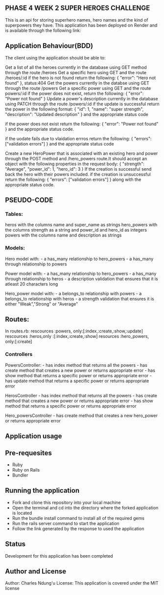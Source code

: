 ## PHASE 4 WEEK 2 SUPER HEROES CHALLENGE

This is an api for storing superhero names, hero names and the kind of superpowers they have. This application has been deployed on Render and is available through the following link:


## Application Behaviour(BDD)
The client using the application should be able to:

Get a list of all the heroes currently in the database using GET method through the route /heroes
Get a specific hero using GET and the route /heroes/:id
if the hero is not found return the following: { "error": "Hero not found" }, status:404
Get the powers currently in the databse using GET through the route /powers
Get a specific power using GET and the route powers/:id
if the power does not exist, return the following: { "error": "Power not found" }
Update a power's description currently in the database using PATCH through the route /powers/:id
if the update is successful return the power in the following format: { "id": 1, "name": "super strength", "description": "Updated description" } and the appropriate status code

if the power does not exist return the following: { "error": "Power not found" } and the appropriate status code.

if the uodate fails due to vlaidation errros return the following: { "errors": ["validation errors"] } and the appropriate status code

Create a new HeroPower that is associated with an existing hero and power through the POST method and /hero_powers route.It should accept an object with the following properties in the request body: { "strength": "Average", "power_id": 1, "hero_id": 3 } If the creation is successful send back the hero with their powers included.
if the creation is unsuccessful return the following: { "errors": ["validation errors"] } along with the appropriate status code.

## PSEUDO-CODE

### Tables:
heros with the columns name and super_name as strings
hero_powers with the columns strength as a string and power_id and hero_id as integers
powers with the columns name and description as strings

### Models:
Hero model with:
    - a has_many relationship to hero_powers
    - a has_many through relationship to powers

Power model with:
    - a has_many relationship to hero_powers
    - a has_many through relationship to heros
    - a description validation that ensures that it is atleast 20 characters long

Hero_power model with:
    - a belongs_to relationship with powers
    - a belongs_to relationship with heros
    - a strength validation that ensures it is either "Weak","Strong" or "Average"

## Routes:
In routes.rb: rescources :powers, only:[:index,:create,:show,:update] rescources :heros,only :[:index,:create,:show] resources :hero_powers, only:[:create]

### Controllers

PowersController:
    - has index method that returns all the powers
    - has create method that creates a new power or returns appropriate error
    - has show method that returns a specific power or returns appropriate error
    - has update method that returns a specific power or returns appropriate error

HerosController
    - has index method that returns all the powers
    - has create method that creates a new power or returns appropriate error
    - has show method that returns a specific power or returns appropriate error

Hero_powersController
    - has create method that creates a new hero_power or returns appropriate error

## Application usage

## Pre-requesites
 - Ruby
 - Ruby on Rails
 - Bundler

## Running the application
 - Fork and clone this repository into your local machine
 - Open the terminal and cd into the directory where the forked application is located
 - Run the bundle install command to install all of the required gems
 - Run the rails server command to start the application
 - Follow the link generated by the response to used the application

## Status
Development for this application has been completed

## Author and License
Author: Charles Ndung'u
License: This application is covered under the MIT license
